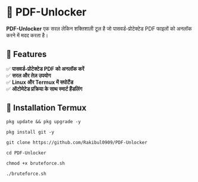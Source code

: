 # 📜 PDF-Unlocker  

**PDF-Unlocker** एक सरल लेकिन शक्तिशाली टूल है जो पासवर्ड-प्रोटेक्टेड PDF फाइलों को अनलॉक करने में मदद करता है।  

## 🚀 Features  
✅ **पासवर्ड-प्रोटेक्टेड PDF को अनलॉक करें**  
✅ **सरल और तेज़ उपयोग**  
✅ **Linux और Termux में सपोर्टेड**  
✅ **ऑटोमेटेड प्रक्रिया के साथ स्मार्ट हैंडलिंग**  

## 🔧 Installation Termux

`pkg update && pkg upgrade -y`

`pkg install git -y`

`git clone https://github.com/Rakibul0909/PDF-Unlocker`

`cd PDF-Unlocker`

`chmod +x bruteforce.sh`

`./bruteforce.sh`